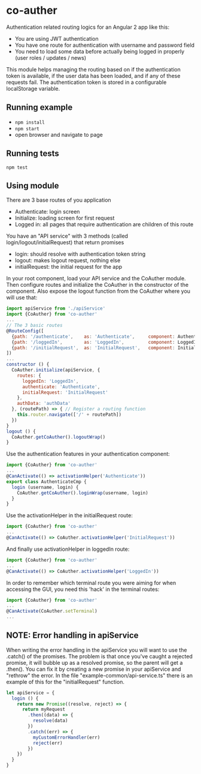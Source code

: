 # co-auther

Authentication related routing logics for an Angular 2 app like this:

- You are using JWT authentication
- You have one route for authentication with username and password field
- You need to load some data before actually being logged in properly (user roles / updates / news)

This module helps managing the routing based on if the authentication token is available, if the user data has been loaded, and if any of these requests fail. The authentication token is stored in a configurable localStorage variable.

## Running example

- `npm install`
- `npm start`
- open browser and navigate to page


## Running tests

`npm test`

## Using module

There are 3 base routes of you application
- Authenticate: login screen
- Initialize: loading screen for first request
- Logged in: all pages that require authentication are children of this route

You have an "API service" with 3 methods (called login/logout/initialRequest) that return promises
- login: should resolve with authentication token string
- logout: makes logout request, nothing else
- initialRequest: the initial request for the app

In your root component, load your API service and the CoAuther module. Then configure routes and initialize the CoAuther in the constructor of the component. Also expose the logout function from the CoAuther where you will use that:

```javascript
import apiService from './apiService'
import {CoAuther} from 'co-auther'
...
// The 3 basic routes
@RouteConfig([
  {path: '/authenticate',    as: 'Authenticate',     component: AuthenticateCmp,   useAsDefault: true},
  {path: '/loggedIn',        as: 'LoggedIn',         component: LoggedInCmp},
  {path: '/initialRequest',  as: 'InitialRequest',   component: InitialRequestCmp}
])
...
constructor () {
  CoAuther.initialize(apiService, {
    routes: {
      loggedIn: 'LoggedIn',
      authenticate: 'Authenticate',
      initialRequest: 'InitialRequest'
    },
    authData: 'authData'
  }, (routePath) => { // Register a routing function
    this.router.navigate(['/' + routePath])
  })
}
logout () {
  CoAuther.getCoAuther().logoutWrap()
}
```

Use the authentication features in your authentication component:

```javascript
import {CoAuther} from 'co-auther'
...
@CanActivate(() => activationHelper('Authenticate'))
export class AuthenticateCmp {
  login (username, login) {
    CoAuther.getCoAuther().loginWrap(username, login)
  }
}
```

Use the activationHelper in the initialRequest route:

```javascript
import {CoAuther} from 'co-auther'
...
@CanActivate(() => CoAuther.activationHelper('InitialRequest'))
```

And finally use activationHelper in loggedIn route:

```javascript
import {CoAuther} from 'co-auther'
...
@CanActivate(() => CoAuther.activationHelper('LoggedIn'))
```

In order to remember which terminal route you were aiming for when accessing the GUI, you need this 'hack' in the terminal routes:

```javascript
import {CoAuther} from 'co-auther'
...
@CanActivate(CoAuther.setTerminal)
...
```

## NOTE: Error handling in apiService

When writing the error handling in the apiService you will want to use the .catch() of the promises. The problem is that once you've caught a rejected promise, it will bubble up as a resolved promise, so the parent will get a .then(). You can fix it by creating a new promise in your apiService and "rethrow" the error. In the file "example-common/api-service.ts" there is an example of this for the "initialRequest" function.

```javascript
let apiService = {
  login () {
    return new Promise((resolve, reject) => {
      return myRequest
        .then((data) => {
          resolve(data)
        })
        .catch((err) => {
          myCustomErrorHandler(err)
          reject(err)
        })
    })
  }
}
```